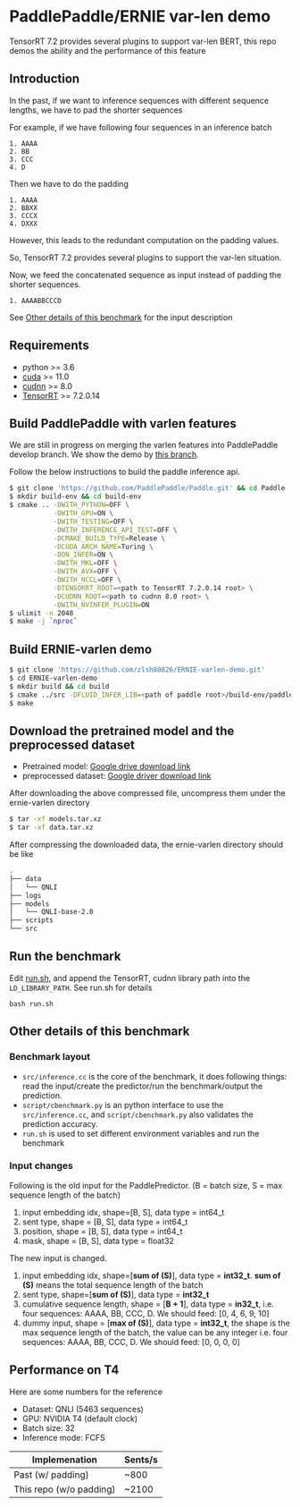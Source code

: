 # PaddlePaddle/ERNIE var-len demo
TensorRT 7.2 provides several plugins to support var-len BERT, this repo demos the ability and the performance of this feature

## Introduction
In the past, if we want to inference sequences with different sequence lengths, we have to pad the shorter sequences

For example, if we have following four sequences in an inference batch
```
1. AAAA
2. BB
3. CCC
4. D
```

Then we have to do the padding
```
1. AAAA
2. BBXX
3. CCCX
4. DXXX
```

However, this leads to the redundant computation on the padding values.

So, TensorRT 7.2 provides several plugins to support the var-len situation. 

Now, we feed the concatenated sequence as input instead of padding the shorter sequences.
```
1. AAAABBCCCD
```

See [Other details of this benchmark](#other-details-of-this-benchmark) for the input description

## Requirements
* python >= 3.6
* [cuda](https://developer.nvidia.com/cuda-downloads) >= 11.0
* [cudnn](https://developer.nvidia.com/cudnn) >= 8.0
* [TensorRT](https://developer.nvidia.com/tensorrt) >= 7.2.0.14

## Build PaddlePaddle with varlen features

We are still in progress on merging the varlen features into PaddlePaddle develop branch. We show the demo by [this branch](https://github.com/zlsh80826/Paddle/tree/nvinfer_plugin_var_len_cuda11). 

Follow the below instructions to build the paddle inference api.

``` bash
$ git clone 'https://github.com/PaddlePaddle/Paddle.git' && cd Paddle
$ mkdir build-env && cd build-env
$ cmake .. -DWITH_PYTHON=OFF \
           -DWITH_GPU=ON \
           -DWITH_TESTING=OFF \
           -DWITH_INFERENCE_API_TEST=OFF \
           -DCMAKE_BUILD_TYPE=Release \
           -DCUDA_ARCH_NAME=Turing \
           -DON_INFER=ON \
           -DWITH_MKL=OFF \
           -DWITH_AVX=OFF \
           -DWITH_NCCL=OFF \
           -DTENSORRT_ROOT=<path to TensorRT 7.2.0.14 root> \
           -DCUDNN_ROOT=<path to cudnn 8.0 root> \
           -DWITH_NVINFER_PLUGIN=ON
$ ulimit -n 2048
$ make -j `nproc`
```

## Build ERNIE-varlen demo
```bash
$ git clone 'https://github.com/zlsh80826/ERNIE-varlen-demo.git'
$ cd ERNIE-varlen-demo
$ mkdir build && cd build
$ cmake ../src -DFLUID_INFER_LIB=<path of paddle root>/build-env/paddle_inference_install_dir
$ make
```

## Download the pretrained model and the preprocessed dataset
* Pretrained model: [Google drive download link](https://drive.google.com/file/d/1eZEsxWQInqHEx8GpLH_gJGPB5bY4r6oe/view?usp=sharing)
* preprocessed dataset: [Google driver download link](https://drive.google.com/file/d/1iWNrse6N2U3o5nwfQ7IVDIBMit6TYtqf/view?usp=sharing)

After downloading the above compressed file, uncompress them under the ernie-varlen directory
```bash
$ tar -xf models.tar.xz
$ tar -xf data.tar.xz
```
After compressing the downloaded data, the ernie-varlen directory should be like
```bash
.
├── data
│   └── QNLI
├── logs
├── models
│   └── QNLI-base-2.0
├── scripts
└── src

```

## Run the benchmark

Edit [run.sh](https://gitlab-master.nvidia.com/rewang/ernie-varlen/-/blob/master/run.sh), and append the TensorRT, cudnn library path into the `LD_LIBRARY_PATH`. See run.sh for details

```
bash run.sh
```

## Other details of this benchmark

### Benchmark layout
* `src/inference.cc` is the core of the benchmark, it does following things: read the input/create the predictor/run the benchmark/output the prediction.
* `script/cbenchmark.py` is an python interface to use the `src/inference.cc`, and `script/cbenchmark.py` also validates the prediction accuracy.
* `run.sh` is used to set different environment variables and run the benchmark

### Input changes
Following is the old input for the PaddlePredictor. (B = batch size, S = max sequence length of the batch)
1. input embedding idx, shape=[B, S], data type = int64_t
2. sent type, shape = [B, S], data type = int64_t
3. position, shape = [B, S], data type = int64_t
4. mask, shape = [B, S], data type = float32

The new input is changed.
1. input embedding idx, shape=[**sum of (S)**], data type = **int32_t**. **sum of (S)** means the total sequence length of the batch
2. sent type, shape=[**sum of (S)**], data type = **int32_t**
3. cumulative sequence length, shape = [**B + 1**], data type = **in32_t**, 
   i.e. four sequences: AAAA, BB, CCC, D. We should feed: [0, 4, 6, 9, 10]
4. dummy input, shape = [**max of (S)**], data type = **int32_t**, the shape is the max sequence length of the batch, the value can be any integer
   i.e. four sequences: AAAA, BB, CCC, D. We should feed: [0, 0, 0, 0]

## Performance on T4
Here are some numbers for the reference
* Dataset: QNLI (5463 sequences)
* GPU: NVIDIA T4 (default clock)
* Batch size: 32
* Inference mode: FCFS

| Implemenation           | Sents/s |
|-------------------------|---------|
| Past (w/ padding)       | ~800    |
| This repo (w/o padding) | ~2100   |
